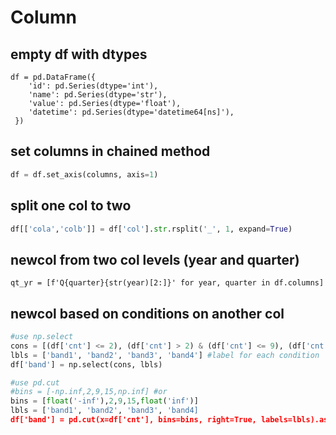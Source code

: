 # Column

## empty df with dtypes
```
df = pd.DataFrame({
    'id': pd.Series(dtype='int'),
    'name': pd.Series(dtype='str'),
    'value': pd.Series(dtype='float'),
    'datetime': pd.Series(dtype='datetime64[ns]'),
 })
```

## set columns in chained method
```python
df = df.set_axis(columns, axis=1)
```

## split one col to two
```python
df[['cola','colb']] = df['col'].str.rsplit('_', 1, expand=True)
```

## newcol from two col levels (year and quarter)
```
qt_yr = [f'Q{quarter}{str(year)[2:]}' for year, quarter in df.columns]
```

## newcol based on conditions on another col
```python
#use np.select
cons = [(df['cnt'] <= 2), (df['cnt'] > 2) & (df['cnt'] <= 9), (df['cnt'] > 9) & (df['cnt'] <= 15), (df['cnt'] > 15)]
lbls = ['band1', 'band2', 'band3', 'band4'] #label for each condition
df['band'] = np.select(cons, lbls)

#use pd.cut
#bins = [-np.inf,2,9,15,np.inf] #or
bins = [float('-inf'),2,9,15,float('inf')]
lbls = ['band1', 'band2', 'band3', 'band4]
df['band'] = pd.cut(x=df['cnt'], bins=bins, right=True, labels=lbls).astype(str) #change category to str
```
